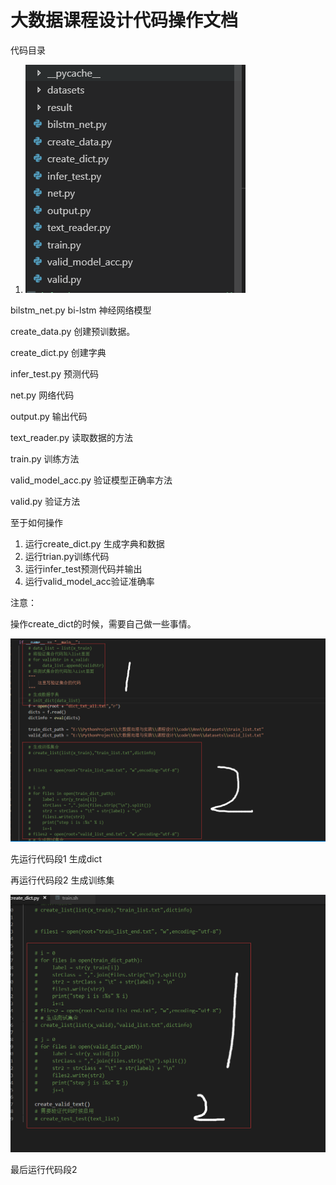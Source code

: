 # 大数据课程设计代码操作文档

代码目录

1. ![](..\code\image\code_list.png)

bilstm_net.py  bi-lstm 神经网络模型

create_data.py  创建预训数据。

create_dict.py  创建字典

infer_test.py   预测代码

net.py 网络代码

output.py 输出代码

text_reader.py 读取数据的方法

train.py 训练方法

valid_model_acc.py  验证模型正确率方法

valid.py 验证方法



至于如何操作

1. 运行create_dict.py 生成字典和数据
2. 运行trian.py训练代码
3. 运行infer_test预测代码并输出
4. 运行valid_model_acc验证准确率



注意：

操作create_dict的时候，需要自己做一些事情。

![](.\image\create_dict_1.png)

先运行代码段1 生成dict

再运行代码段2 生成训练集

![](..\code\image\create_dict_2.png)

最后运行代码段2
